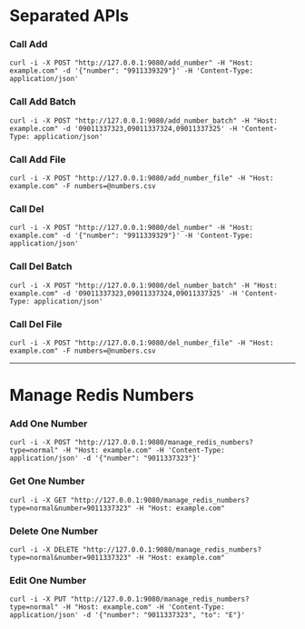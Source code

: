 # Separated APIs


### Call Add

```shell
curl -i -X POST "http://127.0.0.1:9080/add_number" -H "Host: example.com" -d '{"number": "9911339329"}' -H 'Content-Type: application/json'
```


### Call Add Batch

```shell
curl -i -X POST "http://127.0.0.1:9080/add_number_batch" -H "Host: example.com" -d '09011337323,09011337324,09011337325' -H 'Content-Type: application/json'
```


### Call Add File

```shell
curl -i -X POST "http://127.0.0.1:9080/add_number_file" -H "Host: example.com" -F numbers=@numbers.csv 
```



### Call Del

```shell
curl -i -X POST "http://127.0.0.1:9080/del_number" -H "Host: example.com" -d '{"number": "9911339329"}' -H 'Content-Type: application/json'
```


### Call Del Batch

```shell
curl -i -X POST "http://127.0.0.1:9080/del_number_batch" -H "Host: example.com" -d '09011337323,09011337324,09011337325' -H 'Content-Type: application/json'
```



### Call Del File

```shell
curl -i -X POST "http://127.0.0.1:9080/del_number_file" -H "Host: example.com" -F numbers=@numbers.csv 
```

----------------------------------------------------------------------------------


# Manage Redis Numbers

### Add One Number

```shell
curl -i -X POST "http://127.0.0.1:9080/manage_redis_numbers?type=normal" -H "Host: example.com" -H 'Content-Type: application/json' -d '{"number": "9011337323"}'
```

### Get One Number

```shell
curl -i -X GET "http://127.0.0.1:9080/manage_redis_numbers?type=normal&number=9011337323" -H "Host: example.com"
```

### Delete One Number

```shell
curl -i -X DELETE "http://127.0.0.1:9080/manage_redis_numbers?type=normal&number=9011337323" -H "Host: example.com"
```

### Edit One Number

```shell
curl -i -X PUT "http://127.0.0.1:9080/manage_redis_numbers?type=normal" -H "Host: example.com" -H 'Content-Type: application/json' -d '{"number": "9011337323", "to": "E"}'
```